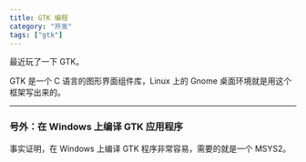 ```yaml
---
title: GTK 编程
category: "开发"
tags: ["gtk"]
---
```


最近玩了一下 GTK。

GTK 是一个 C 语言的图形界面组件库，Linux 上的 Gnome 桌面环境就是用这个框架写出来的。

- - -

### 号外：在 Windows 上编译 GTK 应用程序

事实证明，在 Windows 上编译 GTK 程序非常容易，需要的就是一个 MSYS2。

